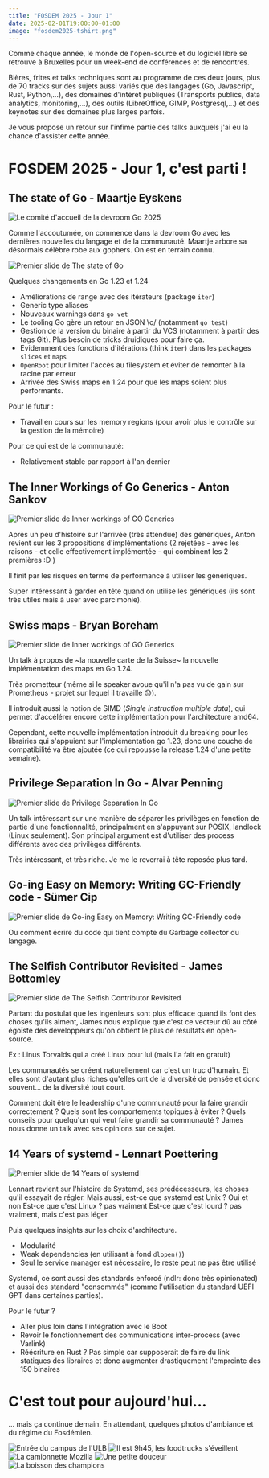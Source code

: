 ```yaml
---
title: "FOSDEM 2025 - Jour 1"
date: 2025-02-01T19:00:00+01:00
image: "fosdem2025-tshirt.png"
---
```


Comme chaque année, le monde de l'open-source et du logiciel libre se retrouve à Bruxelles pour un week-end de conférences et de rencontres.

Bières, frites et talks techniques sont au programme de ces deux jours, plus de 70 tracks sur des sujets aussi variés que des langages (Go, Javascript, Rust, Python,...), des domaines d'intéret publiques (Transports publics, data analytics, monitoring,...), des outils (LibreOffice, GIMP, Postgresql,...) et des keynotes sur des domaines plus larges parfois.

Je vous propose un retour sur l'infime partie des talks auxquels j'ai eu la chance d'assister cette année.

# FOSDEM 2025 - Jour 1, c'est parti !

## The state of Go - Maartje Eyskens

![Le comité d'accueil de la devroom Go 2025](devroom-go-accueil.png)

Comme l'accoutumée, on commence dans la devroom Go avec les dernières nouvelles du langage et de la communauté. Maartje arbore sa désormais célèbre robe aux gophers. On est en terrain connu.

![Premier slide de The state of Go](state-of-go.png)

Quelques changements en Go 1.23 et 1.24

* Améliorations de range avec des itérateurs (package `iter`)
* Generic type aliases
* Nouveaux warnings dans `go vet`
* Le tooling Go gère un retour en JSON \o/ (notamment `go test`)
* Gestion de la version du binaire à partir du VCS (notamment à partir des tags Git). Plus besoin de tricks druidiques pour faire ça.
* Evidemment des fonctions d'itérations (think `iter`) dans les packages `slices` et `maps`
* `OpenRoot` pour limiter l'accès au filesystem et éviter de remonter à la racine par erreur
* Arrivée des Swiss maps en 1.24 pour que les maps soient plus performants.

Pour le futur :
* Travail en cours sur les memory regions (pour avoir plus le contrôle sur la gestion de la mémoire)

Pour ce qui est de la communauté:
* Relativement stable par rapport à l'an dernier

## The Inner Workings of Go Generics - Anton Sankov

![Premier slide de Inner workings of GO Generics](go-inside-generics.png)

Après un peu d'histoire sur l'arrivée (très attendue) des génériques, Anton revient sur les 3 propositions d'implémentations (2 rejetées - avec les raisons - et celle effectivement implémentée - qui combinent les 2 premières :D )

Il finit par les risques en terme de performance à utiliser les génériques.

Super intéressant à garder en tête quand on utilise les génériques (ils sont très utiles mais à user avec parcimonie).

## Swiss maps - Bryan Boreham

![Premier slide de Inner workings of GO Generics](go-swiss-maps.png)

Un talk à propos de ~la nouvelle carte de la Suisse~ la nouvelle implémentation des maps en Go 1.24.

Très prometteur (même si le speaker avoue qu'il n'a pas vu de gain sur Prometheus - projet sur lequel il travaille :sweat:).

Il introduit aussi la notion de SIMD (_Single instruction multiple data_), qui permet d'accélérer encore cette implémentation pour l'architecture amd64.

Cependant, cette nouvelle implémentation introduit du breaking pour les librairies qui s'appuient sur l'implémentation go 1.23, donc une couche de compatibilité va être ajoutée (ce qui repousse la release 1.24 d'une petite semaine).

## Privilege Separation In Go - Alvar Penning

![Premier slide de Privilege Separation In Go](go-privileges-separation.png)

Un talk intéressant sur une manière de séparer les privilèges en fonction de partie d'une fonctionnalité, principalment en s'appuyant sur POSIX, landlock (Linux seulement). Son principal argument est d'utiliser des process différents avec des privilèges différents.

Très intéressant, et très riche. Je me le reverrai à tête reposée plus tard.

## Go-ing Easy on Memory: Writing GC-Friendly code - Sümer Cip

![Premier slide de Go-ing Easy on Memory: Writing GC-Friendly code](go-easy-on-gc.png)

Ou comment écrire du code qui tient compte du Garbage collector du langage.


## The Selfish Contributor Revisited - James Bottomley

![Premier slide de The Selfish Contributor Revisited](the-selfish-contributor-revisited.png)

Partant du postulat que les ingénieurs sont plus efficace quand ils font des choses qu'ils aiment, James nous explique que c'est ce vecteur dû au côté égoïste des developpeurs qu'on obtient le plus de résultats en open-source.

Ex : Linus Torvalds qui a créé Linux pour lui (mais l'a fait en gratuit)

Les communautés se créent naturellement car c'est un truc d'humain. Et elles sont d'autant plus riches qu'elles ont de la diversité de pensée et donc souvent... de la diversité tout court.

Comment doit être le leadership d'une communauté pour la faire grandir correctement ? Quels sont les comportements topiques à éviter ? Quels conseils pour quelqu'un qui veut faire grandir sa communauté ? James nous donne un talk avec ses opinions sur ce sujet.

## 14 Years of systemd - Lennart Poettering

![Premier slide de 14 Years of systemd](14-years-of-systemd.png)

Lennart revient sur l'histoire de Systemd, ses prédécesseurs, les choses qu'il essayait de régler.
Mais aussi, est-ce que systemd est Unix ? Oui et non
Est-ce que c'est Linux ? pas vraiment
Est-ce que c'est lourd ? pas vraiment, mais c'est pas léger

Puis quelques insights sur les choix d'architecture.
* Modularité 
* Weak dependencies (en utilisant à fond `dlopen()`)
* Seul le service manager est nécessaire, le reste peut ne pas être utilisé

Systemd, ce sont aussi des standards enforcé (ndlr: donc très opinionated) et aussi des standard "consommés" (comme l'utilisation du standard UEFI GPT dans certaines parties).

Pour le futur ?
* Aller plus loin dans l'intégration avec le Boot
* Revoir le fonctionnement des communications inter-process (avec Varlink)
* Réécriture en Rust ? Pas simple car supposerait de faire du link statiques des libraires et donc augmenter drastiquement l'empreinte des 150 binaires

# C'est tout pour aujourd'hui...

... mais ça continue demain. En attendant, quelques photos d'ambiance et du régime du Fosdémien.

![Entrée du campus de l'ULB](entree-ulb-2025.png)
![Il est 9h45, les foodtrucks s'éveillent](foodtrucks.png)
![La camionnette Mozilla](camionnette-mozilla.png)
![Une petite douceur](gaufre.png)
![La boisson des champions](club-mate.png)